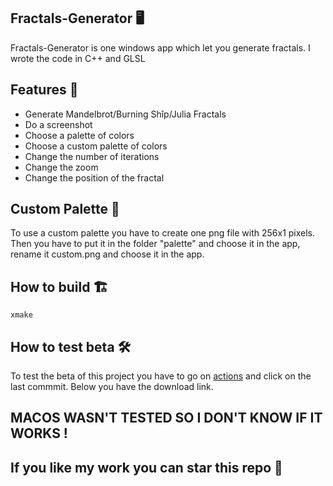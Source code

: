 ﻿## Fractals-Generator 🖥️

Fractals-Generator is one windows app which let you generate fractals. I wrote the code in C++ and GLSL

## Features 🌟

- Generate Mandelbrot/Burning Shîp/Julia Fractals
- Do a screenshot
- Choose a palette of colors
- Choose a custom palette of colors
- Change the number of iterations
- Change the zoom
- Change the position of the fractal

## Custom Palette 🎨
 
To use a custom palette you have to create one png file with 256x1 pixels. Then you have to put it in the folder "palette" and choose it in the app, rename it custom.png and choose it in the app.

## How to build 🏗️

```xmake```

## How to test beta 🛠️

To test the beta of this project you have to go on [actions](https://github.com/PoloNX/Fractals-Generator/actions) and click on the last commmit. Below you have the download link.

## MACOS WASN'T TESTED SO I DON'T KNOW IF IT WORKS !

## If you like my work you can star this repo 🌟 

